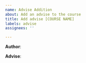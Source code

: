 ```yaml
---
name: Advise Addition
about: Add an advise to the course
title: Add advise [COURSE NAME]
labels: advise
assignees: ''

---
```


**Author**:

**Advise**:
